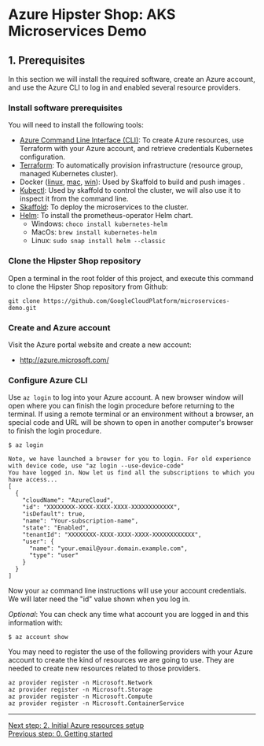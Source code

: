 # Azure Hipster Shop: AKS Microservices Demo

## 1. Prerequisites

In this section we will install the required software, create an Azure account, and use the Azure CLI to log in and enabled several resource providers.

### Install software prerequisites

You will need to install the following tools:

* [Azure Command Line Interface (CLI)](https://docs.microsoft.com/en-us/cli/azure/install-azure-cli?view=azure-cli-latest): To create Azure resources, use Terraform with your Azure account, and retrieve credentials Kubernetes configuration.
* [Terraform](https://www.terraform.io/downloads.html): To automatically provision infrastructure (resource group, managed Kubernetes cluster).
* Docker ([linux](https://docs.docker.com/install/linux/docker-ce/ubuntu/), [mac](https://docs.docker.com/docker-for-mac/install/), [win](https://docs.docker.com/docker-for-windows/install/)): Used by Skaffold to build and push images  .
* [Kubectl](https://kubernetes.io/docs/tasks/tools/install-kubectl/): Used by skaffold to control the cluster, we will also use it to inspect it from the command line.
* [Skaffold](https://skaffold.dev/docs/getting-started/#installing-skaffold): To deploy the microservices to the cluster.
* [Helm](https://helm.sh/docs/using_helm/#installing-helm): To install the prometheus-operator Helm chart.
  * Windows: `choco install kubernetes-helm`
  * MacOs: `brew install kubernetes-helm`
  * Linux: `sudo snap install helm --classic`

### Clone the Hipster Shop repository

Open a terminal in the root folder of this project, and execute this command to clone the Hipster Shop repository from Github:

```
git clone https://github.com/GoogleCloudPlatform/microservices-demo.git
```

### Create and Azure account

Visit the Azure portal website and create a new account:

 * http://azure.microsoft.com/

### Configure Azure CLI

Use `az login` to log into your Azure account. A new browser window will open where you can finish the login procedure before returning to the terminal.
If using a remote terminal or an environment without a browser, an special code and URL will be shown to open in another computer's browser to finish the login procedure.

```
$ az login

Note, we have launched a browser for you to login. For old experience with device code, use "az login --use-device-code"
You have logged in. Now let us find all the subscriptions to which you have access...
[
  {
    "cloudName": "AzureCloud",
    "id": "XXXXXXXX-XXXX-XXXX-XXXX-XXXXXXXXXXXX",
    "isDefault": true,
    "name": "Your-subscription-name",
    "state": "Enabled",
    "tenantId": "XXXXXXXX-XXXX-XXXX-XXXX-XXXXXXXXXXXX",
    "user": {
      "name": "your.email@your.domain.example.com",
      "type": "user"
    }
  }
]
```

Now your `az` command line instructions will use your account credentials.
We will later need the "id" value shown when you log in.

_Optional_: You can check any time what account you are logged in and this information with:

```
$ az account show
```

You may need to register the use of the following providers with your Azure account to create the kind of resources we are going to use. They are needed to create new resources related to those providers.

```
az provider register -n Microsoft.Network
az provider register -n Microsoft.Storage
az provider register -n Microsoft.Compute
az provider register -n Microsoft.ContainerService
```

---
[Next step: 2. Initial Azure resources setup](../docs/02_setup_az_sp.md)  
[Previous step: 0. Getting started](../README.md)
